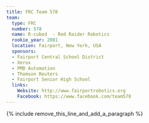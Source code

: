 ```yaml
---
title: FRC Team 578
team:
  type: FRC
  number: 578
  name: R-cubed  - Red Raider Robotics
  rookie_year: 2001
  location: Fairport, New York, USA
  sponsors:
  - Fairport Central School District
  - Xerox
  - PMD Automation
  - Thomson Reuters
  - Fairport Senior High School
  links:
    Website: http://www.fairportrobotics.org
    Facebook: https://www.facebook.com/team578
---
```


{% include remove_this_line_and_add_a_paragraph %}